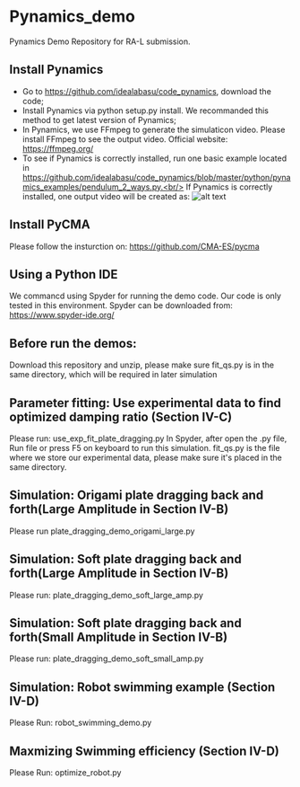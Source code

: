 # Pynamics_demo
Pynamics Demo Repository for RA-L submission. 
## Install Pynamics
* Go to https://github.com/idealabasu/code_pynamics, download the code;
* Install Pynamics via python setup.py install. We recommanded this method to get latest version of Pynamics;
* In Pynamics, we use FFmpeg to generate the simulaticon video. Please install FFmpeg to see the output video. Official website: https://ffmpeg.org/
* To see if Pynamics is correctly installed, run one basic example located in https://github.com/idealabasu/code_pynamics/blob/master/python/pynamics_examples/pendulum_2_ways.py.<br/>
If Pynamics is correctly installed, one output video will be created as:
![alt text](https://github.com/gdbbzq/Pynamics_demo/blob/main/pynamics_demo.gif)
 ## Install PyCMA
Please follow the insturction on: https://github.com/CMA-ES/pycma
## Using a Python IDE
We commancd using Spyder for running the demo code. Our code is only tested in this environment. Spyder can be downloaded from: https://www.spyder-ide.org/
## Before run the demos:
Download this repository and unzip, please make sure fit_qs.py is in the same directory, which will be required in later simulation
## Parameter fitting: Use experimental data to find optimized damping ratio (Section IV-C)
Please run: use_exp_fit_plate_dragging.py  In Spyder, after open the .py file, Run file or press F5 on keyboard to run this simulation.
fit_qs.py is the file where we store our experimental data, please make sure it's placed in the same directory.

## Simulation: Origami plate dragging back and forth(Large Amplitude in Section IV-B)
Please run plate_dragging_demo_origami_large.py

## Simulation: Soft plate dragging back and forth(Large Amplitude in Section IV-B)
Please run: plate_dragging_demo_soft_large_amp.py

## Simulation: Soft plate dragging back and forth(Small Amplitude in Section IV-B)
Please run: plate_dragging_demo_soft_small_amp.py

## Simulation: Robot swimming example (Section IV-D)
Please Run: robot_swimming_demo.py

## Maxmizing Swimming efficiency (Section IV-D)
Please Run: optimize_robot.py
